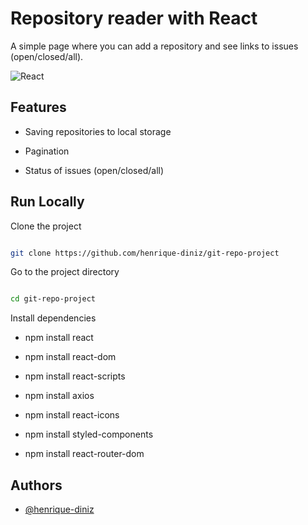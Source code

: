 # Repository reader with React

A simple page where you can add a repository and see links to issues (open/closed/all).

![React](https://img.shields.io/badge/react-%2320232a.svg?style=for-the-badge&logo=react&logoColor=%2361DAFB)

## Features

- Saving repositories to local storage

- Pagination

- Status of issues (open/closed/all)

## Run Locally

Clone the project

```bash

git clone https://github.com/henrique-diniz/git-repo-project

```

Go to the project directory

```bash

cd git-repo-project

```

Install dependencies

- npm install react

- npm install react-dom

- npm install react-scripts

- npm install axios

- npm install react-icons

- npm install styled-components

- npm install react-router-dom

## Authors

- [@henrique-diniz](https://github.com/henrique-diniz)
